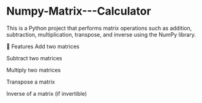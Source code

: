 # Numpy-Matrix---Calculator

This is a Python project that performs matrix operations such as addition, subtraction, multiplication, transpose, and inverse using the NumPy library.

📌 Features
Add two matrices

Subtract two matrices

Multiply two matrices

Transpose a matrix

Inverse of a matrix (if invertible)
